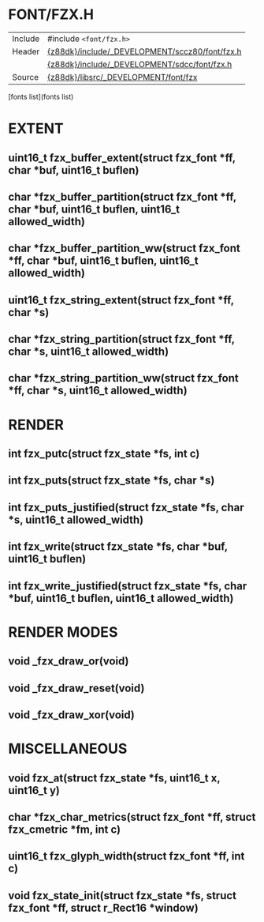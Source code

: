 # FONT/FZX.H

| | |
|-|-|
| Include    | #include `<font/fzx.h>`                                                                                              |
| Header     | [{z88dk}/include/_DEVELOPMENT/sccz80/font/fzx.h](https://raw.githubusercontent.com/z88dk/z88dk/master/include/_DEVELOPMENT/sccz80/font/fzx.h?content-type=text%2Fplain) |
| | [{z88dk}/include/_DEVELOPMENT/sdcc/font/fzx.h](https://raw.githubusercontent.com/z88dk/z88dk/master/include/_DEVELOPMENT/sdcc/font/fzx.h?content-type=text%2Fplain) |
| Source     | [{z88dk}/libsrc/_DEVELOPMENT/font/fzx](https://raw.githubusercontent.com/z88dk/z88dk/master/libsrc/_DEVELOPMENT/font/fzx/)                     |


[fonts list](fonts list)


# EXTENT

## uint16_t fzx_buffer_extent(struct fzx_font *ff, char *buf, uint16_t buflen)

## char *fzx_buffer_partition(struct fzx_font *ff, char *buf, uint16_t buflen, uint16_t allowed_width)

## char *fzx_buffer_partition_ww(struct fzx_font *ff, char *buf, uint16_t buflen, uint16_t allowed_width)

## uint16_t fzx_string_extent(struct fzx_font *ff, char *s)

## char *fzx_string_partition(struct fzx_font *ff, char *s, uint16_t allowed_width)

## char *fzx_string_partition_ww(struct fzx_font *ff, char *s, uint16_t allowed_width)


# RENDER

## int fzx_putc(struct fzx_state *fs, int c)

## int fzx_puts(struct fzx_state *fs, char *s)

## int fzx_puts_justified(struct fzx_state *fs, char *s, uint16_t allowed_width)

## int fzx_write(struct fzx_state *fs, char *buf, uint16_t buflen)

## int fzx_write_justified(struct fzx_state *fs, char *buf, uint16_t buflen, uint16_t allowed_width)


# RENDER MODES

## void _fzx_draw_or(void)

## void _fzx_draw_reset(void)

## void _fzx_draw_xor(void)


# MISCELLANEOUS

## void fzx_at(struct fzx_state *fs, uint16_t x, uint16_t y)

## char *fzx_char_metrics(struct fzx_font *ff, struct fzx_cmetric *fm, int c)

## uint16_t fzx_glyph_width(struct fzx_font *ff, int c)

## void fzx_state_init(struct fzx_state *fs, struct fzx_font *ff, struct r_Rect16 *window)



